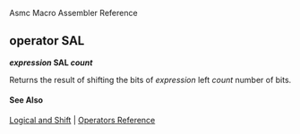 Asmc Macro Assembler Reference

## operator SAL

**_expression_ SAL _count_**

Returns the result of shifting the bits of _expression_ left _count_ number of bits.

#### See Also

[Logical and Shift](logical-and-shift.md) | [Operators Reference](readme.md)

